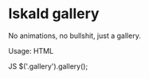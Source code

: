 # Iskald gallery

No animations, no bullshit, just a gallery.

Usage:
HTML
  <link rel="stylesheet" href="css/iskald-gallery.css" />
  <script src="js/iskald-gallery.js"></script>

JS
  $('.gallery').gallery();
